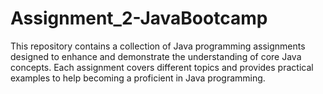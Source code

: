 # Assignment_2-JavaBootcamp
This repository contains a collection of Java programming assignments designed to enhance and demonstrate the understanding of core Java concepts. Each assignment covers different topics and provides practical examples to help becoming a proficient in Java programming.
